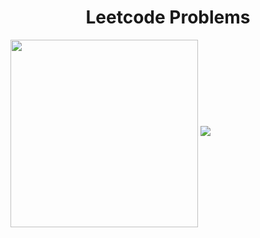 <h1 align="center">Leetcode Problems</h1>
<img align="center" height="300" width="300" src="https://assets.leetcode.com/static_assets/marketing/2024-50.gif">
<img src="https://media.licdn.com/dms/image/v2/C4E1BAQGauK73E2uUUA/company-background_10000/company-background_10000/0/1584075418610?e=2147483647&v=beta&t=LXbbj21jqBo8tggiz7YXIX7mZi0eslgE2Pj_Ev7AS6g">
